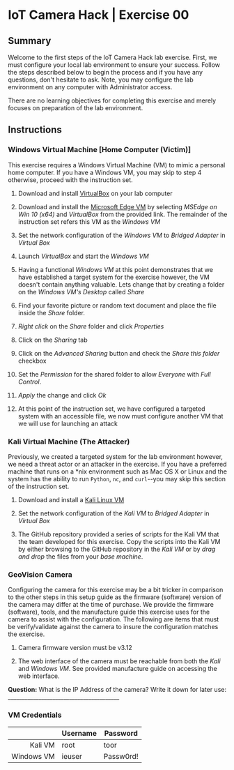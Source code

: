 # IoT Camera Hack | Exercise 00

## Summary

Welcome to the first steps of the IoT Camera Hack lab exercise. First, we must configure your local lab environment to ensure your success. Follow the steps described below to begin the process and if you have any questions, don't hesitate to ask. Note, you may configure the lab environment on any computer with Administrator access.

There are no learning objectives for completing this exercise and merely focuses on preparation of the lab environment.

## Instructions

### Windows Virtual Machine [Home Computer (Victim)]

This exercise requires a Windows Virtual Machine (VM) to mimic a personal home computer. If you have a Windows VM, you may skip to step 4 otherwise, proceed with the instruction set.

1. Download and install [VirtualBox](https://www.virtualbox.org/) on your lab computer

2. Download and install the [Microsoft Edge VM](https://developer.microsoft.com/en-us/microsoft-edge/tools/vms/) by selecting _MSEdge on Win 10 (x64)_ and _VirtualBox_ from the provided link. The remainder of the instruction set refers this VM as the _Windows VM_

3. Set the network configuration of the _Windows VM_ to _Bridged Adapter_ in _Virtual Box_

4. Launch _VirtualBox_ and start the _Windows VM_

5. Having a functional _Windows VM_ at this point demonstrates that we have established a target system for the exercise however, the VM doesn't contain anything valuable. Lets change that by creating a folder on the _Windows VM's Desktop_ called _Share_

6. Find your favorite picture or random text document and place the file inside the _Share_ folder.

7. _Right click_ on the _Share_ folder and click _Properties_

8. Click on the _Sharing_ tab

9. Click on the _Advanced Sharing_ button and check the _Share this folder_ checkbox

10. Set the _Permission_ for the shared folder to allow _Everyone_ with _Full Control_.

11. _Apply_ the change and click _Ok_

12. At this point of the instruction set, we have configured a targeted system with an accessible file, we now must configure another VM that we will use for launching an attack

### Kali Virtual Machine (The Attacker)

Previously, we created a targeted system for the lab environment however, we need a threat actor or an attacker in the exercise. If you have a preferred machine that runs on a *nix environment such as Mac OS X or Linux and the system has the ability to run `Python`, `nc`, and `curl`--you may skip this section of the instruction set.

1. Download and install a [Kali Linux VM](https://www.offensive-security.com/kali-linux-vm-vmware-virtualbox-image-download/)

2. Set the network configuration of the _Kali VM_ to _Bridged Adapter_ in _Virtual Box_

3. The GitHub repository provided a series of scripts for the Kali VM that the team developed for this exercise. Copy the scripts into the Kali VM by either browsing to the GitHub repository in the _Kali VM_ or by _drag and drop_ the files from your _base machine_.

### GeoVision Camera

Configuring the camera for this exercise may be a bit tricker in comparison to the other steps in this setup guide as the firmware (software) version of the camera may differ at the time of purchase. We provide the firmware (software), tools, and the manufacture guide this exercise uses for the camera to assist with the configuration. The following are items that must be verify/validate against the camera to insure the configuration matches the exercise.

1. Camera firmware version must be v3.12

2. The web interface of the camera must be reachable from both the _Kali_ and _Windows VM_. See provided manufacture guide on accessing the web interface.

**Question:** What is the IP Address of the camera? Write it down for later use: ________________________________________

### VM Credentials

|            | Username | Password  |
|-----------:|----------|-----------|
|    Kali VM |   root   |    toor   |
| Windows VM |  ieuser  | Passw0rd! |
